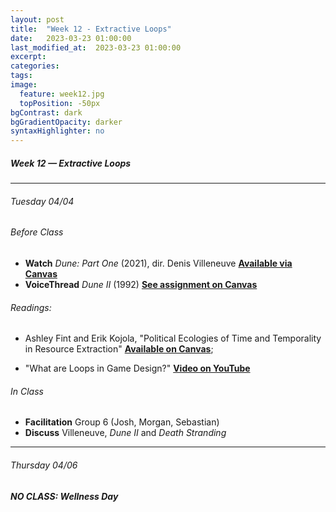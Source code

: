 ```yaml
---
layout: post
title:  "Week 12 - Extractive Loops"
date:   2023-03-23 01:00:00
last_modified_at:  2023-03-23 01:00:00
excerpt: 
categories: 
tags: 
image:
  feature: week12.jpg
  topPosition: -50px
bgContrast: dark
bgGradientOpacity: darker
syntaxHighlighter: no
---
```

##### **Week 12 — Extractive Loops**

---

###### Tuesday 04/04

###### *Before Class*
- **Watch** *Dune: Part One* (2021), dir. Denis Villeneuve [**Available via Canvas**](https://uncch.instructure.com/courses/17305/discussion_topics/153513)
- **VoiceThread** *Dune II* (1992) [**See assignment on Canvas**](https://uncch.instructure.com/courses/17305/assignments/194382)

###### Readings:

- Ashley Fint and Erik Kojola, "Political Ecologies of Time and Temporality in Resource Extraction" [**Available on Canvas**](https://uncch.instructure.com/courses/17305/files/folder/Readings?preview=3203875);

- "What are Loops in Game Design?" [**Video on YouTube**](https://www.youtube.com/watch?v=PMj8Q4ViKzs)

###### *In Class*
- **Facilitation** Group 6 (Josh, Morgan, Sebastian) 
- **Discuss** Villeneuve, *Dune II* and *Death Stranding*

---

###### Thursday 04/06

###### **NO CLASS: Wellness Day**
